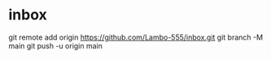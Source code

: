 # inbox

git remote add origin https://github.com/Lambo-555/inbox.git
git branch -M main
git push -u origin main
